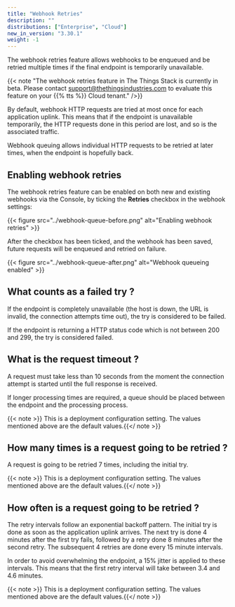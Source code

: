 ```yaml
---
title: "Webhook Retries"
description: ""
distributions: ["Enterprise", "Cloud"]
new_in_version: "3.30.1"
weight: -1
---
```


The webhook retries feature allows webhooks to be enqueued and be retried multiple times if the final endpoint is temporarily unavailable.

<!--more-->

{{< note  "The webhook retries feature in The Things Stack is currently in beta. Please contact support@thethingsindustries.com to evaluate this feature on your {{% tts %}} Cloud tenant." />}}

By default, webhook HTTP requests are tried at most once for each application uplink. This means that if the endpoint is unavailable temporarily, the HTTP requests done in this period are lost, and so is the associated traffic.

Webhook queuing allows individual HTTP requests to be retried at later times, when the endpoint is hopefully back.

## Enabling webhook retries

The webhook retries feature can be enabled on both new and existing webhooks via the Console, by ticking the **Retries** checkbox in the webhook settings:

{{< figure src="../webhook-queue-before.png" alt="Enabling webhook retries" >}}

After the checkbox has been ticked, and the webhook has been saved, future requests will be enqueued and retried on failure.

{{< figure src="../webhook-queue-after.png" alt="Webhook queueing enabled" >}}

## What counts as a failed try ?

If the endpoint is completely unavailable (the host is down, the URL is invalid, the connection attempts time out), the try is considered to be failed.

If the endpoint is returning a HTTP status code which is not between 200 and 299, the try is considered failed.

## What is the request timeout ?

A request must take less than 10 seconds from the moment the connection attempt is started until the full response is received.

If longer processing times are required, a queue should be placed between the endpoint and the processing process.

{{< note >}} This is a deployment configuration setting. The values mentioned above are the default values.{{</ note >}}

## How many times is a request going to be retried ?

A request is going to be retried 7 times, including the initial try.

{{< note >}} This is a deployment configuration setting. The values mentioned above are the default values.{{</ note >}}

## How often is a request going to be retried ?

The retry intervals follow an exponential backoff pattern. The initial try is done as soon as the application uplink arrives. The next try is done 4 minutes after the first try fails, followed by a retry done 8 minutes after the second retry. The subsequent 4 retries are done every 15 minute intervals.

In order to avoid overwhelming the endpoint, a 15% jitter is applied to these intervals. This means that the first retry interval will take between 3.4 and 4.6 minutes.

{{< note >}} This is a deployment configuration setting. The values mentioned above are the default values.{{</ note >}}
